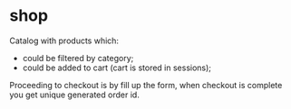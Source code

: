 # shop
Catalog with products which: 
- could be filtered by category;
- could be added to cart (cart is stored in sessions);

Proceeding to checkout is by fill up the form, when checkout is complete you get unique generated order id.
